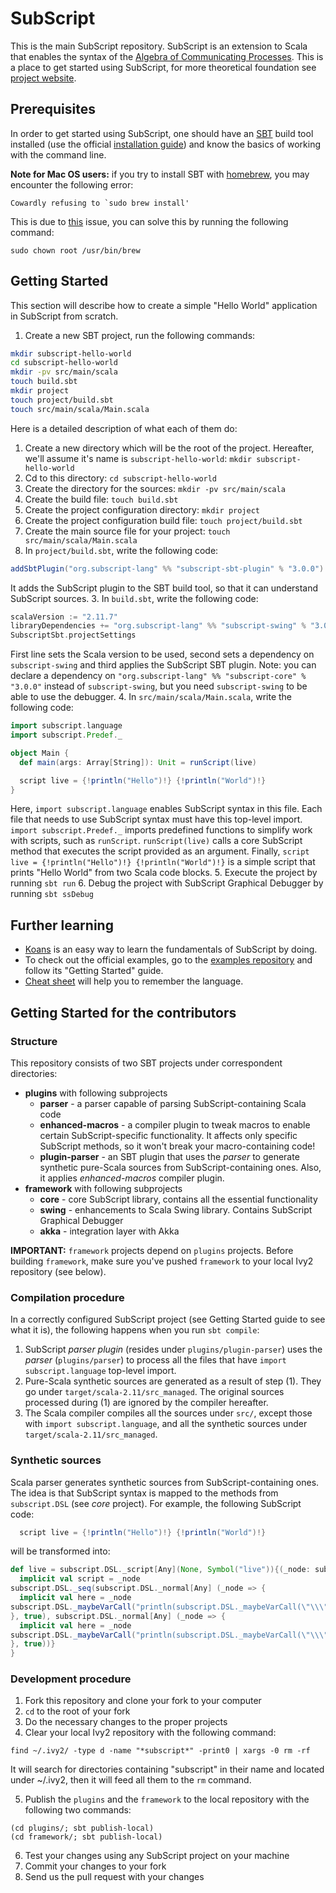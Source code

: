 # SubScript
This is the main SubScript repository. SubScript is an extension to Scala that enables the syntax of the [Algebra of Communicating Processes](https://en.wikipedia.org/wiki/Algebra_of_Communicating_Processes). This is a place to get started using SubScript, for more theoretical foundation see [project website](http://subscript-lang.org/).

## Prerequisites
In order to get started using SubScript, one should have an [SBT](http://www.scala-sbt.org/) build tool installed (use the official [installation guide](http://www.scala-sbt.org/download.html)) and know the basics of working with the command line.

**Note for Mac OS users:** if you try to install SBT with [homebrew](http://brew.sh/), you may encounter the following error:
```
Cowardly refusing to `sudo brew install'
```
This is due to [this](https://github.com/Homebrew/homebrew/issues/9953) issue, you can solve this by running the following command:
```
sudo chown root /usr/bin/brew
``` 

## Getting Started
This section will describe how to create a simple "Hello World" application in SubScript from scratch.

1. Create a new SBT project, run the following commands:

  ```bash
  mkdir subscript-hello-world
  cd subscript-hello-world
  mkdir -pv src/main/scala
  touch build.sbt
  mkdir project
  touch project/build.sbt
  touch src/main/scala/Main.scala
  ```
  Here is a detailed description of what each of them do:
  1. Create a new directory which will be the root of the project. Hereafter, we'll assume it's name is `subscript-hello-world`: `mkdir subscript-hello-world`
  2. Cd to this directory: `cd subscript-hello-world`
  3. Create the directory for the sources: `mkdir -pv src/main/scala`
  4. Create the build file: `touch build.sbt`
  5. Create the project configuration directory: `mkdir project`
  6. Create the project configuration build file: `touch project/build.sbt`
  7. Create the main source file for your project: `touch src/main/scala/Main.scala`
2. In `project/build.sbt`, write the following code:
  
  ```scala
  addSbtPlugin("org.subscript-lang" %% "subscript-sbt-plugin" % "3.0.0")
  ```
  It adds the SubScript plugin to the SBT build tool, so that it can understand SubScript sources.
3. In `build.sbt`, write the following code:
  
  ```scala
  scalaVersion := "2.11.7"
  libraryDependencies += "org.subscript-lang" %% "subscript-swing" % "3.0.0"
  SubscriptSbt.projectSettings
  ```
  First line sets the Scala version to be used, second sets a dependency on `subscript-swing` and third applies the SubScript SBT plugin.
  Note: you can declare a dependency on `"org.subscript-lang" %% "subscript-core" % "3.0.0"` instead of `subscript-swing`, but you need `subscript-swing` to be able to use the debugger.
4. In `src/main/scala/Main.scala`, write the following code:

  ```scala
  import subscript.language
  import subscript.Predef._

  object Main {
    def main(args: Array[String]): Unit = runScript(live)

    script live = {!println("Hello")!} {!println("World")!}
  }
  ```
  Here, `import subscript.language` enables SubScript syntax in this file. Each file that needs to use SubScript syntax must have this top-level import.
  `import subscript.Predef._` imports predefined functions to simplify work with scripts, such as `runScript`.
  `runScript(live)` calls a core SubScript method that executes the script provided as an argument.
  Finally, `script live = {!println("Hello")!} {!println("World")!}` is a simple script that prints "Hello World" from two Scala code blocks.
5. Execute the project by running `sbt run`
6. Debug the project with SubScript Graphical Debugger by running `sbt ssDebug`


## Further learning
- [Koans](https://github.com/scala-subscript/koans) is an easy way to learn the fundamentals of SubScript by doing.
- To check out the official examples, go to the [examples repository](https://github.com/scala-subscript/examples) and follow its "Getting Started" guide.
- [Cheat sheet](http://www.cheatography.com/anatoliykmetyuk/cheat-sheets/subscript/) will help you to remember the language.

## Getting Started for the contributors
### Structure
This repository consists of two SBT projects under correspondent directories:
- **plugins** with following subprojects
  - **parser** - a parser capable of parsing SubScript-containing Scala code
  - **enhanced-macros** - a compiler plugin to tweak macros to enable certain SubScript-specific functionality. It affects only specific SubScript methods, so it won't break your macro-containing code!
  - **plugin-parser** - an SBT plugin that uses the *parser* to generate synthetic pure-Scala sources from SubScript-containing ones. Also, it applies *enhanced-macros* compiler plugin.
- **framework** with following subprojects
  - **core** - core SubScript library, contains all the essential functionality
  - **swing** - enhancements to Scala Swing library. Contains SubScript Graphical Debugger
  - **akka** - integration layer with Akka

**IMPORTANT:** `framework` projects depend on `plugins` projects. Before building `framework`, make sure you've pushed `framework` to your local Ivy2 repository (see below).

### Compilation procedure
In a correctly configured SubScript project (see Getting Started guide to see what it is), the following happens when you run `sbt compile`:

1. SubScript *parser plugin* (resides under `plugins/plugin-parser`) uses the *parser* (`plugins/parser`) to process all the files that have `import subscript.language` top-level import.
2. Pure-Scala synthetic sources are generated as a result of step (1). They go under `target/scala-2.11/src_managed`. The original sources processed during (1) are ignored by the compiler hereafter.
3. The Scala compiler compiles all the sources under `src/`, except those with `import subscript.language`, and all the synthetic sources under `target/scala-2.11/src_managed`.

### Synthetic sources
Scala parser generates synthetic sources from SubScript-containing ones. The idea is that SubScript syntax is mapped to the methods from `subscript.DSL` (see *core* project). For example, the following SubScript code:

```scala
  script live = {!println("Hello")!} {!println("World")!}
```

will be transformed into:

```scala
def live = subscript.DSL._script[Any](None, Symbol("live")){(_node: subscript.vm.Script[Any]) =>
  implicit val script = _node
subscript.DSL._seq(subscript.DSL._normal[Any] (_node => {
  implicit val here = _node
subscript.DSL._maybeVarCall("println(subscript.DSL._maybeVarCall(\"\\\"Hello\\\"\"))")
}, true), subscript.DSL._normal[Any] (_node => {
  implicit val here = _node
subscript.DSL._maybeVarCall("println(subscript.DSL._maybeVarCall(\"\\\"World\\\"\"))")
}, true))}
}
```

### Development procedure
1. Fork this repository and clone your fork to your computer
2. `cd` to the root of your fork
3. Do the necessary changes to the proper projects
4. Clear your local Ivy2 repository with the following command:
  ```
  find ~/.ivy2/ -type d -name "*subscript*" -print0 | xargs -0 rm -rf
  ```
  It will search for directories containing "subscript" in their name and located under ~/.ivy2, then it will feed all them to the `rm` command.

5. Publish the `plugins` and the `framework` to the local repository with the following two commands:
  ```
  (cd plugins/; sbt publish-local)
  (cd framework/; sbt publish-local)
  ```
6. Test your changes using any SubScript project on your machine
7. Commit your changes to your fork
8. Send us the pull request with your changes